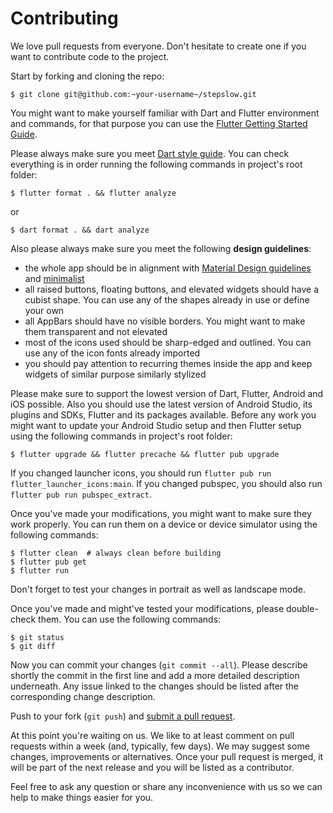 # Contributing

We love pull requests from everyone. Don't hesitate to create one if you want
to contribute code to the project.

Start by forking and cloning the repo:
```shell
$ git clone git@github.com:~your-username~/stepslow.git
```

You might want to make yourself familiar with Dart and Flutter environment
and commands, for that purpose you can use the [Flutter Getting Started Guide](
https://docs.flutter.dev/get-started/install).

Please always make sure you meet [Dart style guide](
https://dart.dev/guides/language/effective-dart/style). You can check
everything is in order running the following commands in project's root folder:
```shell
$ flutter format . && flutter analyze
```
or
```shell
$ dart format . && dart analyze
```

Also please always make sure you meet the following **design guidelines**:
- the whole app should be in alignment with [Material Design guidelines](
  https://material.io/design) and [minimalist](
  https://uxdesign.cc/a-guide-to-minimalist-design-36da72d52431)
- all raised buttons, floating buttons, and elevated widgets should have
  a cubist shape. You can use any of the shapes already in use or define
  your own
- all AppBars should have no visible borders. You might want to make them
  transparent and not elevated
- most of the icons used should be sharp-edged and outlined. You can use
  any of the icon fonts already imported
- you should pay attention to recurring themes inside the app and keep widgets
  of similar purpose similarly stylized

Please make sure to support the lowest version of Dart, Flutter, Android
and iOS possible. Also you should use the latest version of Android Studio,
its plugins and SDKs, Flutter and its packages available. Before any work
you might want to update your Android Studio setup and then Flutter setup using
the following commands in project's root folder:
```shell
$ flutter upgrade && flutter precache && flutter pub upgrade
```
If you changed launcher icons, you should run
`flutter pub run flutter_launcher_icons:main`. If you changed pubspec,
you should also run `flutter pub run pubspec_extract`.

Once you've made your modifications, you might want to make sure they work
properly. You can run them on a device or device simulator using the following
commands:
```shell
$ flutter clean  # always clean before building
$ flutter pub get
$ flutter run
```
Don't forget to test your changes in portrait as well as landscape mode.

Once you've made and might've tested your modifications, please double-check
them. You can use the following commands:
```shell
$ git status
$ git diff
```

Now you can commit your changes (`git commit --all`). Please describe shortly
the commit in the first line and add a more detailed description underneath.
Any issue linked to the changes should be listed after the corresponding change
description.

Push to your fork (`git push`) and [submit a pull request](
https://github.com/dvorapa/stepslow/compare/).

At this point you're waiting on us. We like to at least comment
on pull requests within a week (and, typically, few days). We may suggest
some changes, improvements or alternatives. Once your pull request is merged,
it will be part of the next release and you will be listed as a contributor.

Feel free to ask any question or share any inconvenience with us so we can help
to make things easier for you.
